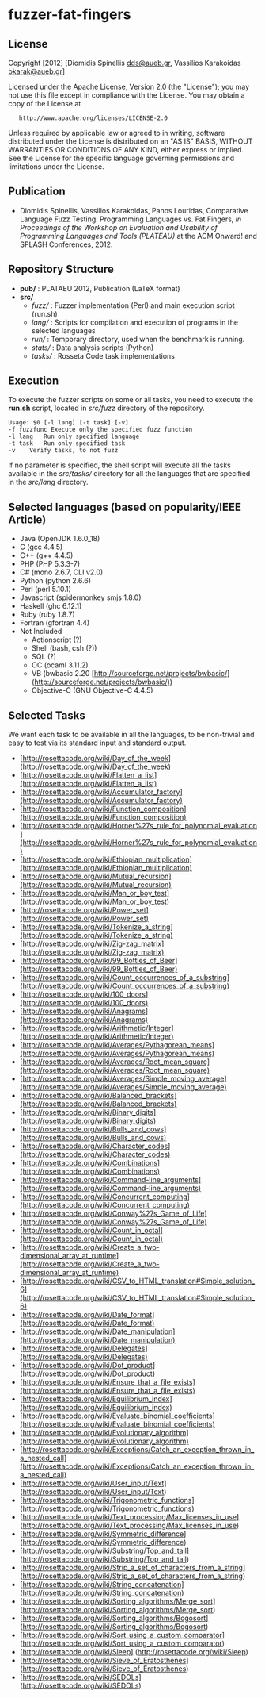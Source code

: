 fuzzer-fat-fingers
==================

License
-------

 Copyright [2012] [Diomidis Spinellis <dds@aueb.gr>, Vassilios Karakoidas <bkarak@aueb.gr>]

   Licensed under the Apache License, Version 2.0 (the "License");
   you may not use this file except in compliance with the License.
   You may obtain a copy of the License at

       http://www.apache.org/licenses/LICENSE-2.0

   Unless required by applicable law or agreed to in writing, software
   distributed under the License is distributed on an "AS IS" BASIS,
   WITHOUT WARRANTIES OR CONDITIONS OF ANY KIND, either express or implied.
   See the License for the specific language governing permissions and
   limitations under the License.
   
Publication
-----------

* Diomidis Spinellis, Vassilios Karakoidas, Panos Louridas, Comparative Language Fuzz Testing: Programming Languages vs. Fat Fingers, _in Proceedings of the Workshop on Evaluation and Usability of Programming Languages and Tools (PLATEAU)_ at the ACM Onward! and SPLASH Conferences, 2012.

Repository Structure
--------------------

* **pub/** : PLATAEU 2012, Publication (LaTeX format)
* **src/**
  * _fuzz/_ : Fuzzer implementation (Perl) and main execution script (run.sh)
  * _lang/_ : Scripts for compilation and execution of programs in the selected languages
  * _run/_ : Temporary directory, used when the benchmark is running.
  * _stats/_ : Data analysis scripts (Python)
  * _tasks/_ : Rosseta Code task implementations

Execution
---------

To execute the fuzzer scripts on some or all tasks, you need to execute the **run.sh** script, located in 
_src/fuzz_ directory of the repository.

    Usage: $0 [-l lang] [-t task] [-v]
    -f fuzzfunc Execute only the specified fuzz function
    -l lang   Run only specified language
    -t task   Run only specified task
    -v    Verify tasks, to not fuzz

If no parameter is specified, the shell script will execute all the tasks available in the _src/tasks/_ directory for all the languages that are specified in the _src/lang_ directory.

Selected languages (based on popularity/IEEE Article)
-----------------------------------------------------

* Java (OpenJDK 1.6.0_18)
* C (gcc 4.4.5)
* C++ (g++ 4.4.5)
* PHP (PHP 5.3.3-7)
* C# (mono 2.6.7, CLI v2.0)
* Python (python 2.6.6)
* Perl (perl 5.10.1)
* Javascript (spidermonkey smjs 1.8.0)
* Haskell (ghc 6.12.1)
* Ruby (ruby 1.8.7)
* Fortran (gfortran 4.4)
* Not Included
  * Actionscript (?)
  * Shell (bash, csh (?))
  * SQL (?)
  * OC (ocaml 3.11.2)
  * VB (bwbasic 2.20 [http://sourceforge.net/projects/bwbasic/](http://sourceforge.net/projects/bwbasic/))
  * Objective-C (GNU Objective-C 4.4.5)

Selected Tasks
--------------
We want each task to be available in all the languages, to be non-trivial and easy to test via its standard input and standard output.

* [http://rosettacode.org/wiki/Day_of_the_week](http://rosettacode.org/wiki/Day_of_the_week)
* [http://rosettacode.org/wiki/Flatten_a_list](http://rosettacode.org/wiki/Flatten_a_list)
* [http://rosettacode.org/wiki/Accumulator_factory](http://rosettacode.org/wiki/Accumulator_factory)
* [http://rosettacode.org/wiki/Function_composition](http://rosettacode.org/wiki/Function_composition)
* [http://rosettacode.org/wiki/Horner%27s_rule_for_polynomial_evaluation](http://rosettacode.org/wiki/Horner%27s_rule_for_polynomial_evaluation)
* [http://rosettacode.org/wiki/Ethiopian_multiplication](http://rosettacode.org/wiki/Ethiopian_multiplication)
* [http://rosettacode.org/wiki/Mutual_recursion](http://rosettacode.org/wiki/Mutual_recursion)
* [http://rosettacode.org/wiki/Man_or_boy_test](http://rosettacode.org/wiki/Man_or_boy_test)
* [http://rosettacode.org/wiki/Power_set](http://rosettacode.org/wiki/Power_set)
* [http://rosettacode.org/wiki/Tokenize_a_string](http://rosettacode.org/wiki/Tokenize_a_string)
* [http://rosettacode.org/wiki/Zig-zag_matrix](http://rosettacode.org/wiki/Zig-zag_matrix)
* [http://rosettacode.org/wiki/99_Bottles_of_Beer](http://rosettacode.org/wiki/99_Bottles_of_Beer)
* [http://rosettacode.org/wiki/Count_occurrences_of_a_substring](http://rosettacode.org/wiki/Count_occurrences_of_a_substring)
* [http://rosettacode.org/wiki/100_doors](http://rosettacode.org/wiki/100_doors)
* [http://rosettacode.org/wiki/Anagrams](http://rosettacode.org/wiki/Anagrams)
* [http://rosettacode.org/wiki/Arithmetic/Integer](http://rosettacode.org/wiki/Arithmetic/Integer)
* [http://rosettacode.org/wiki/Averages/Pythagorean_means](http://rosettacode.org/wiki/Averages/Pythagorean_means)
* [http://rosettacode.org/wiki/Averages/Root_mean_square](http://rosettacode.org/wiki/Averages/Root_mean_square)
* [http://rosettacode.org/wiki/Averages/Simple_moving_average](http://rosettacode.org/wiki/Averages/Simple_moving_average)
* [http://rosettacode.org/wiki/Balanced_brackets](http://rosettacode.org/wiki/Balanced_brackets)
* [http://rosettacode.org/wiki/Binary_digits](http://rosettacode.org/wiki/Binary_digits)
* [http://rosettacode.org/wiki/Bulls_and_cows](http://rosettacode.org/wiki/Bulls_and_cows)
* [http://rosettacode.org/wiki/Character_codes](http://rosettacode.org/wiki/Character_codes)
* [http://rosettacode.org/wiki/Combinations](http://rosettacode.org/wiki/Combinations)
* [http://rosettacode.org/wiki/Command-line_arguments](http://rosettacode.org/wiki/Command-line_arguments)
* [http://rosettacode.org/wiki/Concurrent_computing](http://rosettacode.org/wiki/Concurrent_computing)
* [http://rosettacode.org/wiki/Conway%27s_Game_of_Life](http://rosettacode.org/wiki/Conway%27s_Game_of_Life)
* [http://rosettacode.org/wiki/Count_in_octal](http://rosettacode.org/wiki/Count_in_octal)
* [http://rosettacode.org/wiki/Create_a_two-dimensional_array_at_runtime](http://rosettacode.org/wiki/Create_a_two-dimensional_array_at_runtime)
* [http://rosettacode.org/wiki/CSV_to_HTML_translation#Simple_solution_6](http://rosettacode.org/wiki/CSV_to_HTML_translation#Simple_solution_6)
* [http://rosettacode.org/wiki/Date_format](http://rosettacode.org/wiki/Date_format)
* [http://rosettacode.org/wiki/Date_manipulation](http://rosettacode.org/wiki/Date_manipulation)
* [http://rosettacode.org/wiki/Delegates](http://rosettacode.org/wiki/Delegates)
* [http://rosettacode.org/wiki/Dot_product](http://rosettacode.org/wiki/Dot_product)
* [http://rosettacode.org/wiki/Ensure_that_a_file_exists](http://rosettacode.org/wiki/Ensure_that_a_file_exists)
* [http://rosettacode.org/wiki/Equilibrium_index](http://rosettacode.org/wiki/Equilibrium_index)
* [http://rosettacode.org/wiki/Evaluate_binomial_coefficients](http://rosettacode.org/wiki/Evaluate_binomial_coefficients)
* [http://rosettacode.org/wiki/Evolutionary_algorithm](http://rosettacode.org/wiki/Evolutionary_algorithm)
* [http://rosettacode.org/wiki/Exceptions/Catch_an_exception_thrown_in_a_nested_call](http://rosettacode.org/wiki/Exceptions/Catch_an_exception_thrown_in_a_nested_call)
* [http://rosettacode.org/wiki/User_input/Text] (http://rosettacode.org/wiki/User_input/Text)
* [http://rosettacode.org/wiki/Trigonometric_functions] (http://rosettacode.org/wiki/Trigonometric_functions)
* [http://rosettacode.org/wiki/Text_processing/Max_licenses_in_use] (http://rosettacode.org/wiki/Text_processing/Max_licenses_in_use) 
* [http://rosettacode.org/wiki/Symmetric_difference] (http://rosettacode.org/wiki/Symmetric_difference)
* [http://rosettacode.org/wiki/Substring/Top_and_tail] (http://rosettacode.org/wiki/Substring/Top_and_tail)
* [http://rosettacode.org/wiki/Strip_a_set_of_characters_from_a_string] (http://rosettacode.org/wiki/Strip_a_set_of_characters_from_a_string)
* [http://rosettacode.org/wiki/String_concatenation] (http://rosettacode.org/wiki/String_concatenation)
* [http://rosettacode.org/wiki/Sorting_algorithms/Merge_sort] (http://rosettacode.org/wiki/Sorting_algorithms/Merge_sort)
* [http://rosettacode.org/wiki/Sorting_algorithms/Bogosort] (http://rosettacode.org/wiki/Sorting_algorithms/Bogosort)
* [http://rosettacode.org/wiki/Sort_using_a_custom_comparator] (http://rosettacode.org/wiki/Sort_using_a_custom_comparator)
* [http://rosettacode.org/wiki/Sleep] (http://rosettacode.org/wiki/Sleep)
* [http://rosettacode.org/wiki/Sieve_of_Eratosthenes] (http://rosettacode.org/wiki/Sieve_of_Eratosthenes)
* [http://rosettacode.org/wiki/SEDOLs] (http://rosettacode.org/wiki/SEDOLs)


